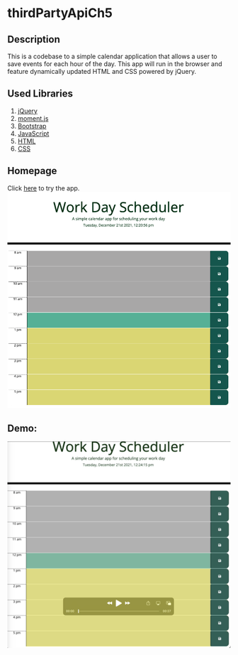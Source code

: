 # thirdPartyApiCh5

## Description
This is a codebase to a simple calendar application that allows a user to save events for each hour of the day. This app will run in the browser and feature dynamically updated HTML and CSS powered by jQuery.

## Used Libraries
1. [jQuery](https://jquery.com/)
2. [moment.js](https://momentjs.com/)
3. [Bootstrap](https://getbootstrap.com/)
4. [JavaScript](https://www.javascript.com/)
5. [HTML](https://html.com/)
6. [CSS](https://developer.mozilla.org/en-US/docs/Web/CSS)

## Homepage
Click [here](https://sepidehayani.github.io/thirdPartyApiCh5/) to try the app.
![plot](/Assets/homepage.png)

## Demo:
[![Watch the demo](/Assets/demo.png)](/Assets/demo.mov)
